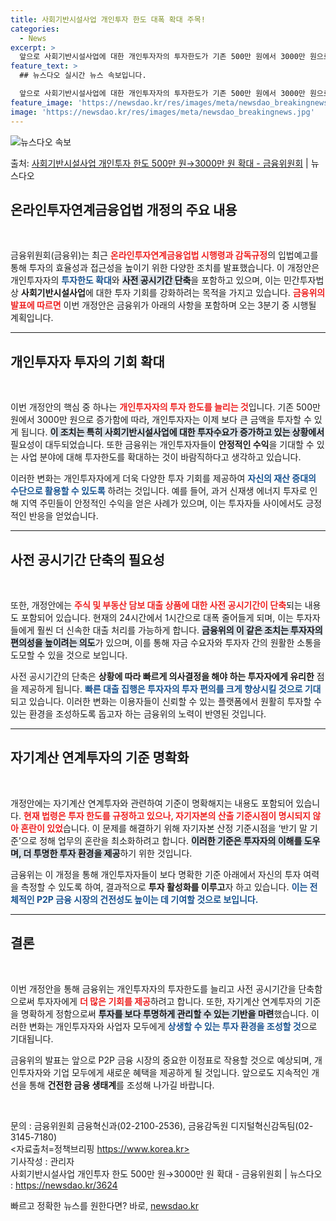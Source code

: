 ```yaml
---
title: 사회기반시설사업 개인투자 한도 대폭 확대 주목!
categories:
  - News
excerpt: >
  앞으로 사회기반시설사업에 대한 개인투자자의 투자한도가 기존 500만 원에서 3000만 원으로 늘어난다. 또 …
feature_text: >
  ## 뉴스다오 실시간 뉴스 속보입니다.

  앞으로 사회기반시설사업에 대한 개인투자자의 투자한도가 기존 500만 원에서 3000만 원으로 늘어난다. 또 …
feature_image: 'https://newsdao.kr/res/images/meta/newsdao_breakingnews.jpg'
image: 'https://newsdao.kr/res/images/meta/newsdao_breakingnews.jpg'
---
```


![뉴스다오 속보](https://newsdao.kr/res/images/meta/newsdao_breakingnews.jpg)

<p>출처: <a href="https://newsdao.kr/3624" rel="dofollow">사회기반시설사업 개인투자 한도 500만 원→3000만 원 확대 - 금융위원회</a> | 뉴스다오</p>

<h2 data-ke-size="size26">온라인투자연계금융업법 개정의 주요 내용</h2>

<p data-ke-size="size16">&nbsp;</p>

금융위원회(금융위)는 최근 <b><span style="color: #ee2323;">온라인투자연계금융업법 시행령과 감독규정</span></b>의 입법예고를 통해 투자의 효율성과 접근성을 높이기 위한 다양한 조치를 발표했습니다. 이 개정안은 개인투자자의 <b><span style="color: #1a5490;">투자한도 확대</span></b>와 <b><span style="background-color: #21538527;">사전 공시기간 단축</span></b>을 포함하고 있으며, 이는 민간투자법상 <b>사회기반시설사업</b>에 대한 투자 기회를 강화하려는 목적을 가지고 있습니다. <b><span style="color: #ee2323;">금융위의 발표에 따르면</span></b> 이번 개정안은 금융위가 아래의 사항을 포함하며 오는 3분기 중 시행될 계획입니다.

<hr>

<h2 data-ke-size="size26">개인투자자 투자의 기회 확대</h2>

<p data-ke-size="size16">&nbsp;</p>

이번 개정안의 핵심 중 하나는 <b><span style="color: #ee2323;">개인투자자의 투자 한도를 늘리는 것</span></b>입니다. 기존 500만 원에서 3000만 원으로 증가함에 따라, 개인투자자는 이제 보다 큰 금액을 투자할 수 있게 됩니다. <b><span style="background-color: #21538527;">이 조치는 특히 사회기반시설사업에 대한 투자수요가 증가하고 있는 상황에서</span></b> 필요성이 대두되었습니다. 또한 금융위는 개인투자자들이 <b>안정적인 수익</b>을 기대할 수 있는 사업 분야에 대해 투자한도를 확대하는 것이 바람직하다고 생각하고 있습니다.

이러한 변화는 개인투자자에게 더욱 다양한 투자 기회를 제공하여 <b><span style="color: #1a5490;">자신의 재산 증대의 수단으로 활용할 수 있도록</span></b> 하려는 것입니다. 예를 들어, 과거 신재생 에너지 투자로 인해 지역 주민들이 안정적인 수익을 얻은 사례가 있으며, 이는 투자자들 사이에서도 긍정적인 반응을 얻었습니다.

<hr>

<h2 data-ke-size="size26">사전 공시기간 단축의 필요성</h2>

<p data-ke-size="size16">&nbsp;</p>

또한, 개정안에는 <b><span style="color: #ee2323;">주식 및 부동산 담보 대출 상품에 대한 사전 공시기간이 단축</span></b>되는 내용도 포함되어 있습니다. 현재의 24시간에서 1시간으로 대폭 줄어들게 되며, 이는 투자자들에게 훨씬 더 신속한 대출 처리를 가능하게 합니다. <b><span style="background-color: #21538527;">금융위의 이 같은 조치는 투자자의 편의성을 높이려는 의도</span></b>가 있으며, 이를 통해 자금 수요자와 투자자 간의 원활한 소통을 도모할 수 있을 것으로 보입니다.

사전 공시기간의 단축은 <b>상황에 따라 빠르게 의사결정을 해야 하는 투자자에게 유리한</b> 점을 제공하게 됩니다. <b><span style="color: #1a5490;">빠른 대출 집행은 투자자의 투자 편의를 크게 향상시킬 것으로 기대</span></b>되고 있습니다. 이러한 변화는 이용자들이 신뢰할 수 있는 플랫폼에서 원활히 투자할 수 있는 환경을 조성하도록 돕고자 하는 금융위의 노력이 반영된 것입니다. 

<hr>

<h2 data-ke-size="size26">자기계산 연계투자의 기준 명확화</h2>

<p data-ke-size="size16">&nbsp;</p>

개정안에는 자기계산 연계투자와 관련하여 기준이 명확해지는 내용도 포함되어 있습니다. <b><span style="color: #ee2323;">현재 법령은 투자 한도를 규정하고 있으나, 자기자본의 산출 기준시점이 명시되지 않아 혼란이 있었</span></b>습니다. 이 문제를 해결하기 위해 자기자본 산정 기준시점을 ‘반기 말 기준’으로 정해 업무의 혼란을 최소화하려고 합니다. <b><span style="background-color: #21538527;">이러한 기준은 투자자의 이해를 도우며, 더 투명한 투자 환경을 제공</span></b>하기 위한 것입니다.

금융위는 이 개정을 통해 개인투자자들이 보다 명확한 기준 아래에서 자신의 투자 여력을 측정할 수 있도록 하여, 결과적으로 <b>투자 활성화를 이루고</b>자 하고 있습니다. <b><span style="color: #1a5490;">이는 전체적인 P2P 금융 시장의 건전성도 높이는 데 기여할 것으로 보입니다.</span></b>

<hr>

<h2 data-ke-size="size26">결론</h2>

<p data-ke-size="size16">&nbsp;</p>

이번 개정안을 통해 금융위는 개인투자자의 투자한도를 늘리고 사전 공시기간을 단축함으로써 투자자에게 <b><span style="color: #ee2323;">더 많은 기회를 제공</span></b>하려고 합니다. 또한, 자기계산 연계투자의 기준을 명확하게 정함으로써 <b><span style="background-color: #21538527;">투자를 보다 투명하게 관리할 수 있는 기반을 마련</span></b>했습니다. 이러한 변화는 개인투자자와 사업자 모두에게 <b><span style="color: #1a5490;">상생할 수 있는 투자 환경을 조성할 것</span></b>으로 기대됩니다. 

금융위의 발표는 앞으로 P2P 금융 시장의 중요한 이정표로 작용할 것으로 예상되며, 개인투자자와 기업 모두에게 새로운 혜택을 제공하게 될 것입니다. 앞으로도 지속적인 개선을 통해 <b>건전한 금융 생태계</b>를 조성해 나가길 바랍니다. 

<p data-ke-size="size16">&nbsp;</p>

문의 : 금융위원회 금융혁신과(02-2100-2536), 금융감독원 디지털혁신감독팀(02-3145-7180)  
<자료출처=정책브리핑 https://www.korea.kr>  
기사작성 : 관리자  
사회기반시설사업 개인투자 한도 500만 원→3000만 원 확대 - 금융위원회 | 뉴스다오  : https://newsdao.kr/3624 

빠르고 정확한 뉴스를 원한다면? 바로, <a href="https://newsdao.kr" rel="dofollow">newsdao.kr</a>


